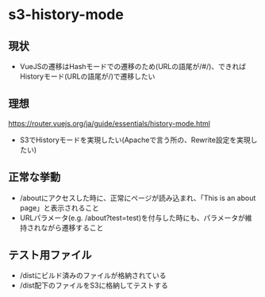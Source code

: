 # s3-history-mode

## 現状

- VueJSの遷移はHashモードでの遷移のため(URLの語尾が/#/)、できればHistoryモード(URLの語尾が/)で遷移したい

## 理想

https://router.vuejs.org/ja/guide/essentials/history-mode.html

- S3でHistoryモードを実現したい(Apacheで言う所の、Rewrite設定を実現したい)

## 正常な挙動

- /aboutにアクセスした時に、正常にページが読み込まれ、「This is an about page」と表示されること
- URLパラメータ(e.g. /about?test=test)を付与した時にも、パラメータが維持されながら遷移すること

## テスト用ファイル

- /distにビルド済みのファイルが格納されている
 - /dist配下のファイルをS3に格納してテストする
